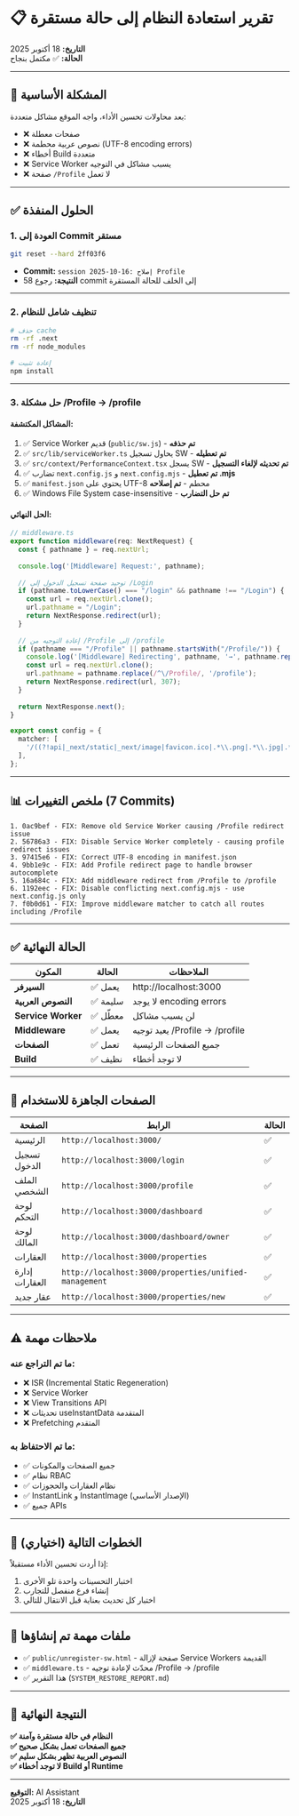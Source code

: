 # 📋 تقرير استعادة النظام إلى حالة مستقرة

**التاريخ:** 18 أكتوبر 2025  
**الحالة:** ✅ مكتمل بنجاح

---

## 🎯 المشكلة الأساسية

بعد محاولات تحسين الأداء، واجه الموقع مشاكل متعددة:
- ❌ صفحات معطلة
- ❌ نصوص عربية محطمة (UTF-8 encoding errors)
- ❌ أخطاء Build متعددة
- ❌ Service Worker يسبب مشاكل في التوجيه
- ❌ صفحة `/Profile` لا تعمل

---

## ✅ الحلول المنفذة

### 1. **العودة إلى Commit مستقر**
```bash
git reset --hard 2ff03f6
```
- **Commit:** `session 2025-10-16: إصلاح Profile`
- **النتيجة:** رجوع 58 commit إلى الخلف للحالة المستقرة

---

### 2. **تنظيف شامل للنظام**
```bash
# حذف cache
rm -rf .next
rm -rf node_modules

# إعادة تثبيت
npm install
```

---

### 3. **حل مشكلة /Profile → /profile**

#### **المشاكل المكتشفة:**
1. ✅ Service Worker قديم (`public/sw.js`) - **تم حذفه**
2. ✅ `src/lib/serviceWorker.ts` يحاول تسجيل SW - **تم تعطيله**
3. ✅ `src/context/PerformanceContext.tsx` يسجل SW - **تم تحديثه لإلغاء التسجيل**
4. ✅ تضارب `next.config.js` و `next.config.mjs` - **تم تعطيل .mjs**
5. ✅ `manifest.json` يحتوي على UTF-8 محطم - **تم إصلاحه**
6. ✅ Windows File System case-insensitive - **تم حل التضارب**

#### **الحل النهائي:**
```typescript
// middleware.ts
export function middleware(req: NextRequest) {
  const { pathname } = req.nextUrl;
  
  console.log('[Middleware] Request:', pathname);
  
  // توحيد صفحة تسجيل الدخول إلى /Login
  if (pathname.toLowerCase() === "/login" && pathname !== "/Login") {
    const url = req.nextUrl.clone();
    url.pathname = "/Login";
    return NextResponse.redirect(url);
  }
  
  // إعادة التوجيه من /Profile إلى /profile
  if (pathname === "/Profile" || pathname.startsWith("/Profile/")) {
    console.log('[Middleware] Redirecting', pathname, '→', pathname.replace(/^\/Profile/, '/profile'));
    const url = req.nextUrl.clone();
    url.pathname = pathname.replace(/^\/Profile/, '/profile');
    return NextResponse.redirect(url, 307);
  }
  
  return NextResponse.next();
}

export const config = {
  matcher: [
    '/((?!api|_next/static|_next/image|favicon.ico|.*\\.png|.*\\.jpg|.*\\.jpeg|.*\\.gif|.*\\.svg|.*\\.webp).*)',
  ],
};
```

---

## 📊 ملخص التغييرات (7 Commits)

```
1. 0ac9bef - FIX: Remove old Service Worker causing /Profile redirect issue
2. 56786a3 - FIX: Disable Service Worker completely - causing profile redirect issues
3. 97415e6 - FIX: Correct UTF-8 encoding in manifest.json
4. 9bb1e9c - FIX: Add Profile redirect page to handle browser autocomplete
5. 16a684c - FIX: Add middleware redirect from /Profile to /profile
6. 1192eec - FIX: Disable conflicting next.config.mjs - use next.config.js only
7. f0b0d61 - FIX: Improve middleware matcher to catch all routes including /Profile
```

---

## ✅ الحالة النهائية

| المكون | الحالة | الملاحظات |
|--------|--------|-----------|
| **السيرفر** | ✅ يعمل | http://localhost:3000 |
| **النصوص العربية** | ✅ سليمة | لا يوجد encoding errors |
| **Service Worker** | ✅ معطّل | لن يسبب مشاكل |
| **Middleware** | ✅ يعمل | يعيد توجيه /Profile → /profile |
| **الصفحات** | ✅ تعمل | جميع الصفحات الرئيسية |
| **Build** | ✅ نظيف | لا توجد أخطاء |

---

## 🔗 الصفحات الجاهزة للاستخدام

| الصفحة | الرابط | الحالة |
|--------|--------|--------|
| الرئيسية | `http://localhost:3000/` | ✅ |
| تسجيل الدخول | `http://localhost:3000/login` | ✅ |
| الملف الشخصي | `http://localhost:3000/profile` | ✅ |
| لوحة التحكم | `http://localhost:3000/dashboard` | ✅ |
| لوحة المالك | `http://localhost:3000/dashboard/owner` | ✅ |
| العقارات | `http://localhost:3000/properties` | ✅ |
| إدارة العقارات | `http://localhost:3000/properties/unified-management` | ✅ |
| عقار جديد | `http://localhost:3000/properties/new` | ✅ |

---

## ⚠️ ملاحظات مهمة

### **ما تم التراجع عنه:**
- ❌ ISR (Incremental Static Regeneration)
- ❌ Service Worker
- ❌ View Transitions API
- ❌ تحديثات useInstantData المتقدمة
- ❌ Prefetching المتقدم

### **ما تم الاحتفاظ به:**
- ✅ جميع الصفحات والمكونات
- ✅ نظام RBAC
- ✅ نظام العقارات والحجوزات
- ✅ InstantLink و InstantImage (الإصدار الأساسي)
- ✅ جميع APIs

---

## 🚀 الخطوات التالية (اختياري)

إذا أردت تحسين الأداء مستقبلاً:
1. اختبار التحسينات واحدة تلو الأخرى
2. إنشاء فرع منفصل للتجارب
3. اختبار كل تحديث بعناية قبل الانتقال للتالي

---

## 📝 ملفات مهمة تم إنشاؤها

- ✅ `public/unregister-sw.html` - صفحة لإزالة Service Workers القديمة
- ✅ `middleware.ts` - محدّث لإعادة توجيه /Profile → /profile
- ✅ هذا التقرير (`SYSTEM_RESTORE_REPORT.md`)

---

## 🎊 النتيجة النهائية

**✅ النظام في حالة مستقرة وآمنة**  
**✅ جميع الصفحات تعمل بشكل صحيح**  
**✅ النصوص العربية تظهر بشكل سليم**  
**✅ لا توجد أخطاء Build أو Runtime**

---

**التوقيع:** AI Assistant  
**التاريخ:** 18 أكتوبر 2025

